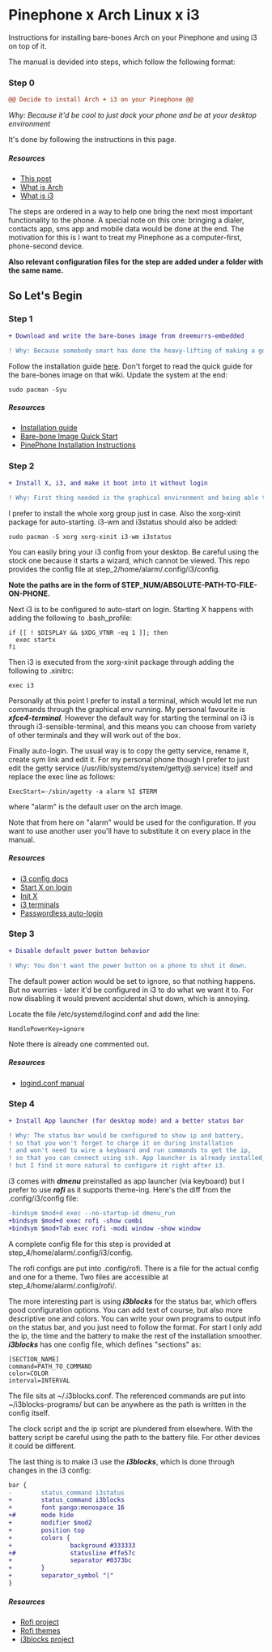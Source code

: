 # Pinephone x Arch Linux x i3

Instructions for installing bare-bones Arch on your Pinephone and using i3 on top of it.

The manual is devided into steps, which follow the following format:
### Step 0
```diff
@@ Decide to install Arch + i3 on your Pinephone @@
```
_Why: Because it'd be cool to just dock your phone and be at your desktop environment_

It's done by following the instructions in this page.
##### Resources
- [This post](https://github.com/jedinja/pine-arch-i3)
- [What is Arch](https://en.wikipedia.org/wiki/Arch_Linux)
- [What is i3](https://en.wikipedia.org/wiki/I3_(window_manager))

The steps are ordered in a way to help one bring the next most important functionality to the phone. 
A special note on this one: bringing a dialer, contacts app, sms app and mobile data would be done at the end.
The motivation for this is I want to treat my Pinephone as a computer-first, phone-second device.

**Also relevant configuration files for the step are added under a folder with the same name.**

## So Let's Begin 

### Step 1
```diff
+ Download and write the bare-bones image from dreemurrs-embedded

! Why: Because somebody smart has done the heavy-lifting of making a good image for the Pinephone
```
Follow the installation guide [here](https://github.com/dreemurrs-embedded/Pine64-Arch/wiki/Installation-Guide).
Don't forget to read the quick guide for the bare-bones image on that wiki.
Update the system at the end:
```shell
sudo pacman -Syu
```

##### Resources
- [Installation guide](https://github.com/dreemurrs-embedded/Pine64-Arch/wiki/Installation-Guide)
- [Bare-bone Image Quick Start](https://github.com/dreemurrs-embedded/Pine64-Arch/wiki/Barebone-Image-Quick-Start)
- [PinePhone Installation Instructions](https://wiki.pine64.org/index.php/PinePhone_Installation_Instructions#Installation_to_eMMC_.28Optional.29)

### Step 2
```diff
+ Install X, i3, and make it boot into it without login

! Why: First thing needed is the graphical environment and being able to get into it without keyboard.
```
I prefer to install the whole xorg group just in case. Also the xorg-xinit package for auto-starting. 
i3-wm and i3status should also be added:
```shell
sudo pacman -S xorg xorg-xinit i3-wm i3status
```
You can easily bring your i3 config from your desktop. 
Be careful using the stock one because it starts a wizard, which cannot be viewed.
This repo provides the config file at step_2/home/alarm/.config/i3/config. 

**Note the paths are in the form of STEP_NUM/ABSOLUTE-PATH-TO-FILE-ON-PHONE.**

Next i3 is to be configured to auto-start on login. Starting X happens with adding the following to .bash_profile:
```shell
if [[ ! $DISPLAY && $XDG_VTNR -eq 1 ]]; then
  exec startx
fi
```
Then i3 is executed from the xorg-xinit package through adding the following to .xinitrc:
```shell
exec i3
```
Personally at this point I prefer to install a terminal, which would let me run commands through the graphical env running.
My personal favourite is _**xfce4-terminal**_. However the default way for starting the terminal on i3 is through i3-sensible-terminal,
and this means you can choose from variety of other terminals and they will work out of the box.

Finally auto-login.
The usual way is to copy the getty service, rename it, create sym link and edit it. 
For my personal phone though I prefer to just edit the getty service (/usr/lib/systemd/system/getty@.service) itself
and replace the exec line as follows:
```shell
ExecStart=-/sbin/agetty -a alarm %I $TERM
```
where "alarm" is the default user on the arch image.

Note that from here on "alarm" would be used for the configuration. 
If you want to use another user you'll have to substitute it on every place in the manual. 

##### Resources
- [i3 config docs](https://i3wm.org/docs/userguide.html#configuring)
- [Start X on login](https://wiki.archlinux.org/title/Xinit#Autostart_X_at_login)
- [Init X](https://wiki.archlinux.org/title/Xinit#Configuration)
- [i3 terminals](https://man.archlinux.org/man/i3-sensible-terminal.1.en)
- [Passwordless auto-login](https://unix.stackexchange.com/questions/42359/how-can-i-autologin-to-desktop-with-systemd)

### Step 3
```diff
+ Disable default power button behavior

! Why: You don't want the power button on a phone to shut it down.
```
The default power action would be set to ignore, so that nothing happens. 
But no worries - later it'd be configured in i3 to do what we want it to.
For now disabling it would prevent accidental shut down, which is annoying.

Locate the file /etc/systemd/logind.conf and add the line:
```shell
HandlePowerKey=ignore
```
Note there is already one commented out.

##### Resources
- [logind.conf manual](https://man7.org/linux/man-pages/man5/logind.conf.5.html)

### Step 4
```diff
+ Install App launcher (for desktop mode) and a better status bar

! Why: The status bar would be configured to show ip and battery, 
! so that you won't forget to charge it on during installation
! and won't need to wire a keyboard and run commands to get the ip,
! so that you can connect using ssh. App launcher is already installed,
! but I find it more natural to configure it right after i3. 
```
i3 comes with _**dmenu**_ preinstalled as app launcher (via keyboard) but I prefer to use _**rofi**_ as it supports theme-ing.
Here's the diff from the .config/i3/config file:
```diff
-bindsym $mod+d exec --no-startup-id dmenu_run
+bindsym $mod+d exec rofi -show combi
+bindsym $mod+Tab exec rofi -modi window -show window
```
A complete config file for this step is provided at step_4/home/alarm/.config/i3/config.

The rofi configs are put into .config/rofi. There is a file for the actual config and one for a theme.
Two files are accessible at step_4/home/alarm/.config/rofi/. 

The more interesting part is using _**i3blocks**_ for the status bar, which offers good configuration options.
You can add text of course, but also more descriptive one and colors. 
You can write your own programs to output info on the status bar, and you just need to follow the format.
For start I only add the ip, the time and the battery to make the rest of the installation smoother.
_**i3blocks**_ has one config file, which defines "sections" as:
```shell
[SECTION_NAME]
command=PATH_TO_COMMAND
color=COLOR
interval=INTERVAL
```
The file sits at ~/.i3blocks.conf. 
The referenced commands are put into ~/i3blocks-programs/ but can be anywhere as the path is written in the config itself.

The clock script and the ip script are plundered from elsewhere. 
With the battery script be careful using the path to the battery file. 
For other devices it could be different.

The last thing is to make i3 use the _**i3blocks**_, which is done through changes in the i3 config:
```diff
bar {
-        status_command i3status
+        status_command i3blocks
+        font pango:monospace 16
+#       mode hide
+        modifier $mod2
+        position top
+        colors {
+                background #333333
+#               statusline #ffe57c
+                separator #0373bc
+        }
+        separator_symbol "|"
}
```

##### Resources
- [Rofi project](https://github.com/davatorium/rofi/wiki/Configuring-Rofi)
- [Rofi themes](https://github.com/davatorium/rofi/wiki/Themes)
- [i3blocks project](https://github.com/vivien/i3blocks)






